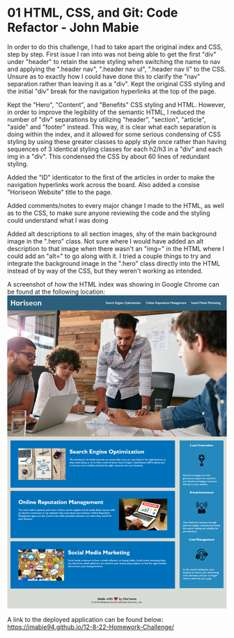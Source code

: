 # 01 HTML, CSS, and Git: Code Refactor - John Mabie

In order to do this challenge, I had to take apart the original index and CSS, step by step.
First issue I ran into was not being able to get the first "div" under "header" to retain the same styling when switching the name to nav and applying the ".header nav", ".header nav ul", ".header nav li" to the CSS. Unsure as to exactly how I could have done this to clarify the "nav" separation rather than leaving it as a "div".
Kept the original CSS styling and the initial "div" break for the navigation hyperlinks at the top of the page.

Kept the "Hero", "Content", and "Benefits" CSS styling and HTML.
However, in order to improve the legibility of the semantic HTML, I reduced the number of "div" separations by utilizing "header", "section", "article", "aside" and "footer" instead. This way, it is clear what each separation is doing within the index, and it allowed for some serious condensing of CSS styling by using these greater classes to apply style once rather than having sequences of 3 identical styling classes for each h2/h3 in a "div" and each img in a "div". This condensed the CSS by about 60 lines of redundant styling.

Added the "ID" identicator to the first of the articles in order to make the navigation hyperlinks work across the board. Also added a consise "Horiseon Website" title to the page.

Added comments/notes to every major change I made to the HTML, as well as to the CSS, to make sure anyone reviewing the code and the styling could understand what I was doing

Added alt descriptions to all section images, shy of the main background image in the ".hero" class. Not sure where I would have added an alt description to that image when there wasn't an "img=" in the HTML where I could add an "alt=" to go along with it. I tried a couple things to try and integrate the background image in the ".hero" class directly into the HTML instead of by way of the CSS, but they weren't working as intended.

A screenshot of how the HTML index was showing in Google Chrome can be found at the following location:
![Screenshot of My Horiseon Website](assets/screenshot-for-12-8-22-homework-challenge.png)

A link to the deployed application can be found below:
https://jmabie94.github.io/12-8-22-Homework-Challenge/

